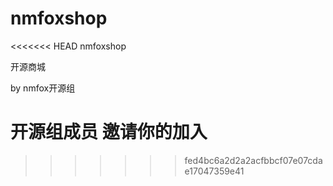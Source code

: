 # nmfoxshop
<<<<<<< HEAD
nmfoxshop 


开源商城
 

by  nmfox开源组

开源组成员  邀请你的加入
=======
>>>>>>> fed4bc6a2d2a2acfbbcf07e07cdae17047359e41

